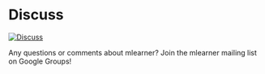 # Discuss

[![Discuss](https://img.shields.io/badge/discuss-DISCORD-PURPLE.svg)](https://discord.gg/yHCCa2)

Any questions or comments about mlearner? Join the mlearner mailing list on Google Groups!

